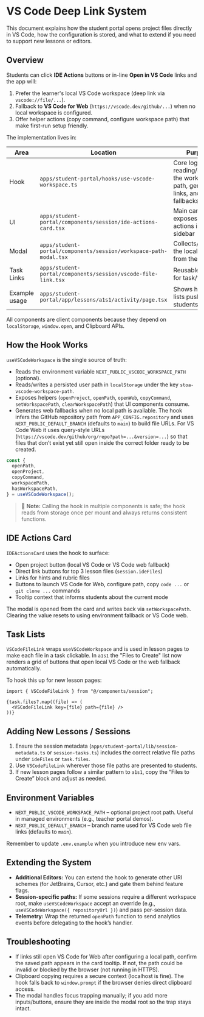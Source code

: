 # VS Code Deep Link System

This document explains how the student portal opens project files directly in VS Code, how the configuration is stored, and what to extend if you need to support new lessons or editors.

## Overview

Students can click **IDE Actions** buttons or in-line **Open in VS Code** links and the app will:

1. Prefer the learner's local VS Code workspace (deep link via `vscode://file/...`).
2. Fallback to **VS Code for Web** (`https://vscode.dev/github/...`) when no local workspace is configured.
3. Offer helper actions (copy command, configure workspace path) that make first-run setup friendly.

The implementation lives in:

| Area | Location | Purpose |
| --- | --- | --- |
| Hook | `apps/student-portal/hooks/use-vscode-workspace.ts` | Core logic for reading/storing the workspace path, generating links, and fallbacks |
| UI | `apps/student-portal/components/session/ide-actions-card.tsx` | Main card that exposes quick actions in the sidebar |
| Modal | `apps/student-portal/components/session/workspace-path-modal.tsx` | Collects/validates the local path from the student |
| Task Links | `apps/student-portal/components/session/vscode-file-link.tsx` | Reusable button for task/file lists |
| Example usage | `apps/student-portal/app/lessons/a1s1/activity/page.tsx` | Shows how task lists push links to students |

All components are client components because they depend on `localStorage`, `window.open`, and Clipboard APIs.

## How the Hook Works

`useVSCodeWorkspace` is the single source of truth:

- Reads the environment variable `NEXT_PUBLIC_VSCODE_WORKSPACE_PATH` (optional).
- Reads/writes a persisted user path in `localStorage` under the key `stoa-vscode-workspace-path`.
- Exposes helpers (`openProject`, `openPath`, `openWeb`, `copyCommand`, `setWorkspacePath`, `clearWorkspacePath`) that UI components consume.
- Generates web fallbacks when no local path is available. The hook infers the GitHub repository path from `APP_CONFIG.repository` and uses `NEXT_PUBLIC_DEFAULT_BRANCH` (defaults to `main`) to build file URLs. For VS Code Web it uses query-style URLs (`https://vscode.dev/github/org/repo?path=...&version=...`) so that files that don’t exist yet still open inside the correct folder ready to be created.

```ts
const {
  openPath,
  openProject,
  copyCommand,
  workspacePath,
  hasWorkspacePath,
} = useVSCodeWorkspace();
```

> 📝 **Note:** Calling the hook in multiple components is safe; the hook reads from storage once per mount and always returns consistent functions.

## IDE Actions Card

`IDEActionsCard` uses the hook to surface:

- Open project button (local VS Code or VS Code web fallback)
- Direct link buttons for top 3 lesson files (`session.ideFiles`)
- Links for hints and rubric files
- Buttons to launch VS Code for Web, configure path, copy `code ...` or `git clone ...` commands
- Tooltip context that informs students about the current mode

The modal is opened from the card and writes back via `setWorkspacePath`. Clearing the value resets to using environment fallback or VS Code web.

## Task Lists

`VSCodeFileLink` wraps `useVSCodeWorkspace` and is used in lesson pages to make each file in a task clickable. In `a1s1` the "Files to Create" list now renders a grid of buttons that open local VS Code or the web fallback automatically.

To hook this up for new lesson pages:

```tsx
import { VSCodeFileLink } from "@/components/session";

{task.files?.map((file) => (
  <VSCodeFileLink key={file} path={file} />
))}
```

## Adding New Lessons / Sessions

1. Ensure the session metadata (`apps/student-portal/lib/session-metadata.ts` or `session-tasks.ts`) includes the correct relative file paths under `ideFiles` or `task.files`.
2. Use `VSCodeFileLink` wherever those file paths are presented to students.
3. If new lesson pages follow a similar pattern to `a1s1`, copy the “Files to Create” block and adjust as needed.

## Environment Variables

- `NEXT_PUBLIC_VSCODE_WORKSPACE_PATH` – optional project root path. Useful in managed environments (e.g., teacher portal demos).
- `NEXT_PUBLIC_DEFAULT_BRANCH` – branch name used for VS Code web file links (defaults to `main`).

Remember to update `.env.example` when you introduce new env vars.

## Extending the System

- **Additional Editors:** You can extend the hook to generate other URI schemes (for JetBrains, Cursor, etc.) and gate them behind feature flags.
- **Session-specific paths:** If some sessions require a different workspace root, make `useVSCodeWorkspace` accept an override (e.g., `useVSCodeWorkspace({ repositoryUrl })`) and pass per-session data.
- **Telemetry:** Wrap the returned `openPath` function to send analytics events before delegating to the hook’s handler.

## Troubleshooting

- If links still open VS Code for Web after configuring a local path, confirm the saved path appears in the card tooltip. If not, the path could be invalid or blocked by the browser (not running in HTTPS).
- Clipboard copying requires a secure context (localhost is fine). The hook falls back to `window.prompt` if the browser denies direct clipboard access.
- The modal handles focus trapping manually; if you add more inputs/buttons, ensure they are inside the modal root so the trap stays intact.
